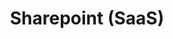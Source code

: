 ---
title: Sharepoint (SaaS)
description: Pentesting resources specifically for the SaaS version of Sharepoint
---